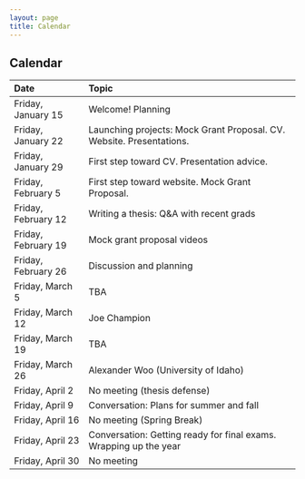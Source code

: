 ```yaml
---
layout: page
title: Calendar
---
```


## Calendar

| Date | Topic |
| :--- | :--- |
| Friday, January 15 | Welcome! Planning |
| Friday, January 22 | Launching projects: Mock Grant Proposal. CV. Website. Presentations. |
| Friday, January 29 | First step toward CV. Presentation advice. |
| Friday, February 5 | First step toward website. Mock Grant Proposal. |
| Friday, February 12 | Writing a thesis: Q&A with recent grads |
| Friday, February 19 | Mock grant proposal videos |
| Friday, February 26 | Discussion and planning |
| Friday, March 5 | TBA |
| Friday, March 12 | Joe Champion |
| Friday, March 19 | TBA |
| Friday, March 26 | Alexander Woo (University of Idaho) |
| Friday, April 2 | No meeting (thesis defense) |
| Friday, April 9 | Conversation: Plans for summer and fall |
| Friday, April 16 | No meeting (Spring Break) |
| Friday, April 23 | Conversation: Getting ready for final exams. Wrapping up the year |
| Friday, April 30 | No meeting |
